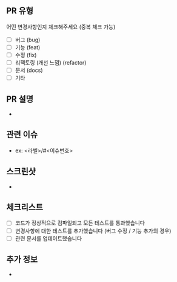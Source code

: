 ## PR 유형

어떤 변경사항인지 체크해주세요 (중복 체크 가능)

- [ ] 버그 (bug)
- [ ] 기능 (feat)
- [ ] 수정 (fix)
- [ ] 리팩토링 (개선 느낌) (refactor)
- [ ] 문서 (docs)
- [ ] 기타

## PR 설명

-

## 관련 이슈

- ex: <라벨>/#<이슈번호>

## 스크린샷

-

## 체크리스트

- [ ] 코드가 정상적으로 컴파일되고 모든 테스트를 통과했습니다
- [ ] 변경사항에 대한 테스트를 추가했습니다 (버그 수정 / 기능 추가의 경우)
- [ ] 관련 문서를 업데이트했습니다

## 추가 정보

-
